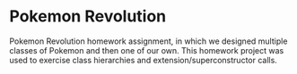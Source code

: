 Pokemon Revolution
=============

Pokemon Revolution homework assignment, in which we designed multiple classes of Pokemon and then one of our own.
This homework project was used to exercise class hierarchies and extension/superconstructor calls.

